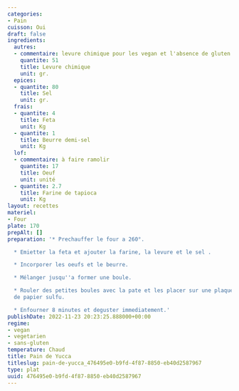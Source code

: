 ```yaml
---
categories:
- Pain
cuisson: Oui
draft: false
ingredients:
  autres:
  - commentaire: levure chimique pour les vegan et l'absence de gluten...
    quantite: 51
    title: Levure chimique
    unit: gr.
  epices:
  - quantite: 80
    title: Sel
    unit: gr.
  frais:
  - quantite: 4
    title: Feta
    unit: Kg
  - quantite: 1
    title: Beurre demi-sel
    unit: Kg
  lof:
  - commentaire: à faire ramolir
    quantite: 17
    title: Oeuf
    unit: unité
  - quantite: 2.7
    title: Farine de tapioca
    unit: Kg
layout: recettes
materiel:
- Four
plate: 170
prepAlt: []
preparation: '* Prechauffer le four a 260°.

  * Emietter la feta et ajouter la farine, la levure et le sel .

  * Incorporer les oeufs et le beurre.

  * Mélanger jusqu''a former une boule.

  * Rouler des petites boules avec la pate et les placer sur une plaque recouvert
  de papier sulfu.

  * Enfourner 8 minutes et deguster immediatement.'
publishDate: 2022-11-23 20:23:25.888000+00:00
regime:
- vegan
- vegetarien
- sans-gluten
temperature: Chaud
title: Pain de Yucca
titleslug: pain-de-yucca_476495e0-b9fd-4f87-8850-eb40d2587967
type: plat
uuid: 476495e0-b9fd-4f87-8850-eb40d2587967
---
```

